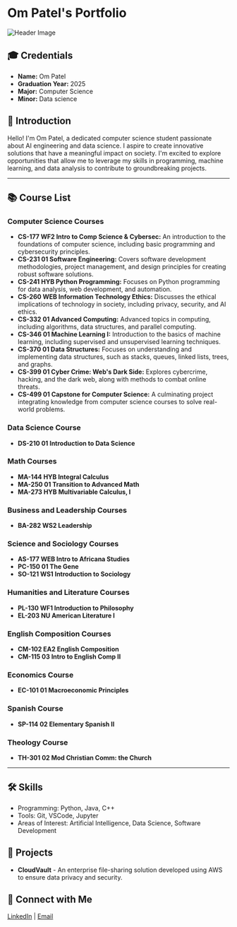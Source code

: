 # Om Patel's Portfolio

![Header Image](https://via.placeholder.com/1200x300.png?text=Welcome+to+My+GitHub+Portfolio)

## 🎓 Credentials
- **Name:** Om Patel
- **Graduation Year:** 2025
- **Major:** Computer Science
- **Minor:** Data science

## 🌟 Introduction
Hello! I'm Om Patel, a dedicated computer science student passionate about AI engineering and data science. I aspire to create innovative solutions that have a meaningful impact on society. I'm excited to explore opportunities that allow me to leverage my skills in programming, machine learning, and data analysis to contribute to groundbreaking projects.

---

## 📚 Course List

### Computer Science Courses
- **CS-177 WF2 Intro to Comp Science & Cybersec:** An introduction to the foundations of computer science, including basic programming and cybersecurity principles.
- **CS-231 01 Software Engineering:** Covers software development methodologies, project management, and design principles for creating robust software solutions.
- **CS-241 HYB Python Programming:** Focuses on Python programming for data analysis, web development, and automation.
- **CS-260 WEB Information Technology Ethics:** Discusses the ethical implications of technology in society, including privacy, security, and AI ethics.
- **CS-332 01 Advanced Computing:** Advanced topics in computing, including algorithms, data structures, and parallel computing.
- **CS-346 01 Machine Learning I:** Introduction to the basics of machine learning, including supervised and unsupervised learning techniques.
- **CS-370 01 Data Structures:** Focuses on understanding and implementing data structures, such as stacks, queues, linked lists, trees, and graphs.
- **CS-399 01 Cyber Crime: Web's Dark Side:** Explores cybercrime, hacking, and the dark web, along with methods to combat online threats.
- **CS-499 01 Capstone for Computer Science:** A culminating project integrating knowledge from computer science courses to solve real-world problems.

### Data Science Course
- **DS-210 01 Introduction to Data Science**

### Math Courses
- **MA-144 HYB Integral Calculus**
- **MA-250 01 Transition to Advanced Math**
- **MA-273 HYB Multivariable Calculus, I**

### Business and Leadership Courses
- **BA-282 WS2 Leadership**

### Science and Sociology Courses
- **AS-177 WEB Intro to Africana Studies**
- **PC-150 01 The Gene**
- **SO-121 WS1 Introduction to Sociology**

### Humanities and Literature Courses
- **PL-130 WF1 Introduction to Philosophy**
- **EL-203 NU American Literature I**

### English Composition Courses
- **CM-102 EA2 English Composition**
- **CM-115 03 Intro to English Comp II**

### Economics Course
- **EC-101 01 Macroeconomic Principles**

### Spanish Course
- **SP-114 02 Elementary Spanish II**

### Theology Course
- **TH-301 02 Mod Christian Comm: the Church**

---

## 🛠️ Skills
- Programming: Python, Java, C++
- Tools: Git, VSCode, Jupyter
- Areas of Interest: Artificial Intelligence, Data Science, Software Development

## 🌱 Projects
- **CloudVault** - An enterprise file-sharing solution developed using AWS to ensure data privacy and security.
  
## 🤝 Connect with Me
[LinkedIn](https://linkedin.com/in/om-patel) | [Email](opatel@saintpeters.edu)
